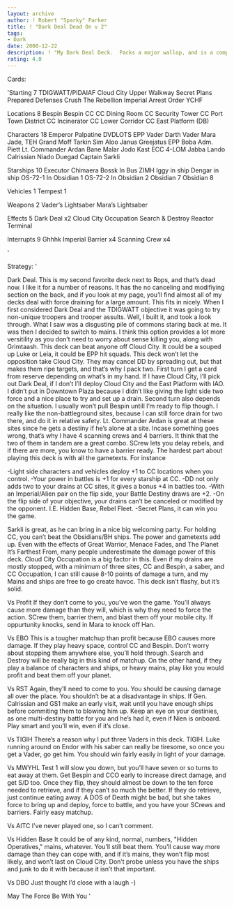 ```yaml
---
layout: archive
author: ! Robert "Sparky" Parker
title: ! "Dark Deal Dead On v 2"
tags:
- Dark
date: 2000-12-22
description: ! "My Dark Deal Deck.  Packs a major wallop, and is a complete monster when it comes to damage.  Beats the rebels off the city in the clouds."
rating: 4.0
---
```

Cards: 

'Starting 7
TDIGWATT/PIDAIAF
Cloud City Upper Walkway
Secret Plans
Prepared Defenses
Crush The Rebellion
Imperial Arrest Order
YCHF

Locations 8
Bespin
Bespin CC
CC Dining Room
CC Security Tower
CC Port Town District
CC Incinerator
CC Lower Corridor
CC East Platform (DB)

Characters 18
Emperor Palpatine
DVDLOTS
EPP Vader
Darth Vader
Mara Jade, TEH
Grand Moff Tarkin
Sim Aloo
Janus Greejatus
EPP Boba
Adm. Piett
Lt. Commander Ardan
Bane Malar
Jodo Kast
ECC 4-LOM
Jabba
Lando Calrissian
Niado Duegad
Captain Sarkli

Starships 10
Executor
Chimaera
Bossk In Bus
ZIMH
Iggy in ship
Dengar in ship
OS-72-1 In Obsidian 1
OS-72-2 In Obsidian 2
Obsidian 7
Obsidian 8

Vehicles 1
Tempest 1

Weapons 2
Vader’s Lightsaber
Mara’s Lightsaber

Effects 5
Dark Deal x2
Cloud City Occupation
Search & Destroy
Reactor Terminal

Interrupts 9
Ghhhk
Imperial Barrier x4
Scanning Crew x4

'

Strategy: '

Dark Deal.  This is my second favorite deck next to Rops, and that’s dead now.  I like it for a number of reasons.  It has the no canceling and modifiying section on the back, and if you look at my page, you’ll find almost all of my decks deal with force draining for a large amount.  This fits in nicely.  When I first considered Dark Deal and the TDIGWATT objective it was going to try non-unique troopers and trooper assults.  Well, I built it, and took a look through.  What I saw was a disgusting pile of commons staring back at me.  It was then I decided to switch to mains.  I think this option provides a lot more versitility as you don’t need to worry about sense killing you, along with Grimtaash.  This deck can beat anyone off Cloud City.  It could be a souped up Luke or Leia, it could be EPP hit squads.  This deck won’t let the opposition take Cloud City.  They may cancel DD by spreading out, but that makes them ripe targets, and that’s why I pack two.  First turn I get a card from reserve depending on what’s in my hand.  If I have Cloud City, I’ll pick out Dark Deal, if I don’t I’ll deploy Cloud City and the East Platform with IAO.  I didn’t put in Downtown Plaza because I didn’t like giving the light side two force and a nice place to try and set up a drain.  Second turn also depends on the situation.  I usually won’t pull Bespin untill I’m ready to flip though.  I really like the non-battleground sites, because I can still force drain for two there, and do it in relative safety.  Lt. Commander Ardan is great at these sites since he gets a destiny if he’s alone at a site.	Incase something goes wrong, that’s why I have 4 scanning crews and 4 barriers.  It think that the two of them in tandem are a great combo.  SCrew lets you delay rebels, and if there are more, you know to have a barrier ready.  The hardest part about playing this deck is with all the gametexts.  For instance

-Light side characters and vehicles deploy +1 to CC locations when you control.
-Your power in battles is +1 for every starship at CC.
-DD not only adds two to your drains at CC sites, it gives a bonus +4 in battles too.
-With an Imperial/Alien pair on the flip side, your Battle Destiny draws are +2.
-On the flip side of your objective, your drains can’t be canceled or modified by the opponent.  I.E. Hidden Base, Rebel Fleet.
-Secret Plans, it can win you the game.

Sarkli is great, as he can bring in a nice big welcoming party.  For holding CC, you can’t beat the Obsidians/BH ships.  The power and gametexts add up.  Even with the effects of Great Warrior, Menace Fades, and The Planet It’s Farthest From, many people underestimate the damage power of this deck.  Cloud City Occupation is a big factor in this.  Even if my drains are mostly stopped, with a minimum of three sites, CC and Bespin, a saber, and CC Occupation, I can still cause 8-10 points of damage a turn, and my Mains and ships are free to go create havoc.  This deck isn’t flashy, but it’s solid.

Vs Profit If they don’t come to you, you’ve won the game.  You’ll always cause more damage than they will, which is why they need to force the action.	SCrew them, barrier them, and blast them off your mobile city.	If oppurtunity knocks, send in Mara to knock off Han.

Vs EBO This is a tougher matchup than profit because EBO causes more damage.  If they play heavy space, control CC and Bespin.  Don’t worry about stopping them anywhere else, you’ll hold through.	Search and Destroy will be really big in this kind of matchup.	On the other hand, if they play a balance of characters and ships, or heavy mains, play like you would profit and beat them off your planet.

Vs RST Again, they’ll need to come to you.  You should be causing damage all over the place.  You shouldn’t be at a disadvantage in ships.  If Gen. Calrissian and GS1 make an early visit, wait until you have enough ships before commiting them to blowing him up.  Keep an eye on your destinies, as one multi-destiny battle for you and he’s had it, even if Nien is onboard.  Play smart and you’ll win, even if it’s close.

Vs TIGIH There’s a reason why I put three Vaders in this deck.  TIGIH.  Luke running around on Endor with his saber can really be tiresome, so once you get a Vader, go get him.	You should win fairly easily in light of your damage.

Vs MWYHL Test 1 will slow you down, but you’ll have seven or so turns to eat away at them.  Get Bespin and CCO early to increase direct damage, and get S/D too.	Once they flip, they should almost be down to the ten force needed to retrieve, and if they can’t so much the better.  If they do retrieve, just continue eating away.  A DOS of Death might be bad, but she takes force to bring up and deploy, force to battle, and you have your SCrews and barriers.  Fairly easy matchup.

Vs AITC I’ve never played one, so I can’t comment.

Vs Hidden Base It could be of any kind, normal, numbers, "Hidden Operatives," mains, whatever.  You’ll still beat them.  You’ll cause way more damage than they can cope with, and if it’s mains, they won’t flip most likely, and won’t last on Cloud City.  Don’t probe unless you have the ships and junk to do it with because it isn’t that important.

Vs DBO Just thought I’d close with a laugh -)

May The Force Be With You '